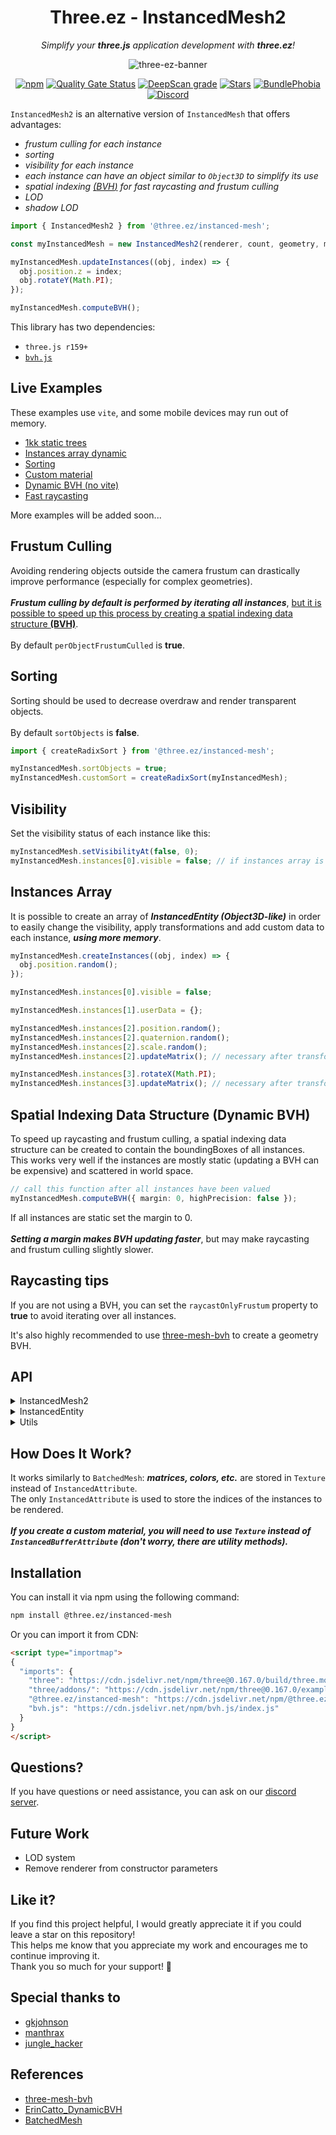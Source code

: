 <div align="center">
  
  <h1>Three.ez - InstancedMesh2</h1>
  <p>
    <em>Simplify your <b>three.js</b> application development with <b>three.ez</b>!</em>
  </p>

  <img src="public/banner.png" alt="three-ez-banner" /> <br />

  [![npm](https://img.shields.io/npm/v/@three.ez/instanced-mesh)](https://www.npmjs.com/package/@three.ez/instanced-mesh)
  [![Quality Gate Status](https://sonarcloud.io/api/project_badges/measure?project=agargaro_instanced-mesh&metric=alert_status)](https://sonarcloud.io/summary/new_code?id=agargaro_instanced-mesh)
  [![DeepScan grade](https://deepscan.io/api/teams/21196/projects/27990/branches/896898/badge/grade.svg)](https://deepscan.io/dashboard#view=project&tid=21196&pid=27990&bid=896898)
  [![Stars](https://badgen.net/github/stars/three-ez/instanced-mesh)](https://github.com/three-ez/instanced-mesh)
  [![BundlePhobia](https://badgen.net/bundlephobia/min/@three.ez/instanced-mesh)](https://bundlephobia.com/package/@three.ez/instanced-mesh)
  [![Discord](https://img.shields.io/discord/1150091562227859457)](https://discord.gg/MVTwrdX3JM)

</div>

`InstancedMesh2` is an alternative version of `InstancedMesh` that offers advantages:
- *frustum culling for each instance*
- *sorting*
- *visibility for each instance*
- *each instance can have an object similar to `Object3D` to simplify its use*
- *spatial indexing [(*BVH*)](https://en.wikipedia.org/wiki/Bounding_volume_hierarchy) for fast raycasting and frustum culling*
- *LOD*
- *shadow LOD*

```ts
import { InstancedMesh2 } from '@three.ez/instanced-mesh';

const myInstancedMesh = new InstancedMesh2(renderer, count, geometry, material);

myInstancedMesh.updateInstances((obj, index) => {
  obj.position.z = index;
  obj.rotateY(Math.PI);
});

myInstancedMesh.computeBVH();
```

This library has two dependencies: 
- `three.js r159+`
- [`bvh.js`](https://github.com/agargaro/BVH.js)

## Live Examples

These examples use `vite`, and some mobile devices may run out of memory.

- [1kk static trees](https://stackblitz.com/edit/three-ezinstancedmesh2-1kk-static-trees?file=src%2Fmain.ts&embed=1&hideDevTools=1&view=preview)
- [Instances array dynamic](https://stackblitz.com/edit/three-ezinstancedmesh2-instances-array-dynamic?file=src%2Fmain.ts&embed=1&hideDevTools=1&view=preview)
- [Sorting](https://stackblitz.com/edit/three-ezinstancedmesh2-sorting?file=src%2Fmain.ts&embed=1&hideDevTools=1&view=preview)
- [Custom material](https://stackblitz.com/edit/three-ezinstancedmesh2-custom-material?file=src%2Fmain.ts&embed=1&hideDevTools=1&view=preview)
- [Dynamic BVH (no vite)](https://stackblitz.com/edit/three-ezinstancedmesh2-dynamic-bvh?file=index.ts&embed=1&hideDevTools=1&view=preview)
- [Fast raycasting](https://stackblitz.com/edit/three-ezinstancedmesh2-fast-raycasting?file=src%2Fmain.ts&embed=1&hideDevTools=1&view=preview)

More examples will be added soon...

## Frustum Culling

Avoiding rendering objects outside the camera frustum can drastically improve performance (especially for complex geometries). <br /> <br />
***Frustum culling by default is performed by iterating all instances***, [but it is possible to speed up this process by creating a spatial indexing data structure **(BVH)**](#spatial-indexing-data-structure-dynamic-bvh). <br /> <br />
By default `perObjectFrustumCulled` is **true**.

## Sorting

Sorting should be used to decrease overdraw and render transparent objects. <br /> <br />
By default `sortObjects` is **false**.

```ts
import { createRadixSort } from '@three.ez/instanced-mesh';

myInstancedMesh.sortObjects = true;
myInstancedMesh.customSort = createRadixSort(myInstancedMesh);
```

## Visibility

Set the visibility status of each instance like this:

```ts
myInstancedMesh.setVisibilityAt(false, 0);
myInstancedMesh.instances[0].visible = false; // if instances array is created
```

## Instances Array

It is possible to create an array of ***InstancedEntity (Object3D-like)*** in order to easily change the visibility, apply transformations and add custom data to each instance, ***using more memory***.

```ts
myInstancedMesh.createInstances((obj, index) => {
  obj.position.random();
});

myInstancedMesh.instances[0].visible = false;

myInstancedMesh.instances[1].userData = {};

myInstancedMesh.instances[2].position.random();
myInstancedMesh.instances[2].quaternion.random();
myInstancedMesh.instances[2].scale.random();
myInstancedMesh.instances[2].updateMatrix(); // necessary after transformations

myInstancedMesh.instances[3].rotateX(Math.PI);
myInstancedMesh.instances[3].updateMatrix(); // necessary after transformations
```     

## Spatial Indexing Data Structure (Dynamic BVH)

To speed up raycasting and frustum culling, a spatial indexing data structure can be created to contain the boundingBoxes of all instances. <br />
This works very well if the instances are mostly static (updating a BVH can be expensive) and scattered in world space.

```ts
// call this function after all instances have been valued
myInstancedMesh.computeBVH({ margin: 0, highPrecision: false });
```

If all instances are static set the margin to 0. <br /> <br />
***Setting a margin makes BVH updating faster***, but may make raycasting and frustum culling slightly slower.

## Raycasting tips

If you are not using a BVH, you can set the `raycastOnlyFrustum` property to **true** to avoid iterating over all instances.

It's also highly recommended to use [three-mesh-bvh](https://github.com/gkjohnson/three-mesh-bvh) to create a geometry BVH.

## API

<details>
  <summary>InstancedMesh2</summary>
  
  ```ts
  export type Entity<T> = InstancedEntity & T;
  export type UpdateEntityCallback<T> = (obj: Entity<T>, index: number) => void;

  export interface BVHParams {
      margin?: number;
      highPrecision?: boolean;
  }

  export declare class InstancedMesh2<TCustomData = {}, TGeometry extends BufferGeometry = BufferGeometry, TMaterial extends Material | Material[] = Material, TEventMap extends Object3DEventMap = Object3DEventMap> extends Mesh<TGeometry, TMaterial, TEventMap> {
      type: 'InstancedMesh2';
      isInstancedMesh2: true;
      instances: Entity<TCustomData>[];
      instanceIndex: GLInstancedBufferAttribute;
      matricesTexture: DataTexture;
      colorsTexture: DataTexture;
      morphTexture: DataTexture;
      boundingBox: Box3;
      boundingSphere: Sphere;
      instancesCount: number;
      bvh: InstancedMeshBVH;
      perObjectFrustumCulled: boolean;
      sortObjects: boolean;
      customSort: any;
      raycastOnlyFrustum: boolean;
      visibilityArray: boolean[];
      customDepthMaterial: MeshDepthMaterial;
      customDistanceMaterial: MeshDistanceMaterial;
      get count(): number;
      get maxCount(): number;
      get material(): TMaterial;
      set material(value: TMaterial);
      /** THIS MATERIAL AND GEOMETRY CANNOT BE SHARED */
      constructor(renderer: WebGLRenderer, count: number, geometry: TGeometry, material?: TMaterial);
      updateInstances(onUpdate: UpdateEntityCallback<Entity<TCustomData>>): void;
      createInstances(onInstanceCreation?: UpdateEntityCallback<Entity<TCustomData>>): void;
      computeBVH(config?: BVHParams): void;
      disposeBVH(): void;
      setMatrixAt(id: number, matrix: Matrix4): void;
      getMatrixAt(id: number, matrix?: Matrix4): Matrix4;
      setVisibilityAt(id: number, visible: boolean): void;
      getVisibilityAt(id: number): boolean;
      setColorAt(id: number, color: ColorRepresentation): void;
      getColorAt(id: number, color?: Color): Color;
      setUniformAt(id: number, name: string, value: UniformValue): void;
      getMorphAt(index: number, object: Mesh): void;
      setMorphAt(index: number, object: Mesh): void;
      raycast(raycaster: Raycaster, result: Intersection[]): void;
      computeBoundingBox(): void;
      computeBoundingSphere(): void;
      copy(source: InstancedMesh2, recursive?: boolean): this;
      dispose(): this;
  }
  ```

</details>

<details>
  <summary>InstancedEntity</summary>
  
  ```ts
  export type UniformValueNoNumber = Vector2 | Vector3 | Vector4 | Matrix3 | Matrix4;
  export type UniformValue = number | UniformValueNoNumber;

  export declare class InstancedEntity {
      isInstanceEntity: true;
      readonly id: number;
      readonly owner: InstancedMesh2;
      position: Vector3;
      scale: Vector3;
      quaternion: Quaternion;
      get visible(): boolean;
      set visible(value: boolean);
      get color(): Color;
      set color(value: ColorRepresentation);
      get matrix(): Matrix4;
      get matrixWorld(): Matrix4;
      constructor(owner: InstancedMesh2<any, any, any>, index: number);
      updateMatrix(): void;
      setUniform(name: string, value: UniformValue): void;
      copyTo(target: Mesh): void;
      applyMatrix4(m: Matrix4): this;
      applyQuaternion(q: Quaternion): this;
      rotateOnAxis(axis: Vector3, angle: number): this;
      rotateOnWorldAxis(axis: Vector3, angle: number): this;
      rotateX(angle: number): this;
      rotateY(angle: number): this;
      rotateZ(angle: number): this;
      translateOnAxis(axis: Vector3, distance: number): this;
      translateX(distance: number): this;
      translateY(distance: number): this;
      translateZ(distance: number): this;
  }
  ```

</details>

<details>
  <summary>Utils</summary>
  
  ```ts
  export declare function patchShader(shader: string): string;

  export declare function createRadixSort(target: InstancedMesh2): typeof radixSort<InstancedRenderItem>;

  export declare function createTexture_float(count: number): DataTexture;
  export declare function createTexture_vec2(count: number): DataTexture;
  export declare function createTexture_vec3(count: number): DataTexture;
  export declare function createTexture_vec4(count: number): DataTexture;
  export declare function createTexture_mat3(count: number): DataTexture;
  export declare function createTexture_mat4(count: number): DataTexture;
  ```

</details>

## How Does It Work?

It works similarly to `BatchedMesh`: ***matrices, colors, etc.*** are stored in `Texture` instead of `InstancedAttribute`. <br />
The only `InstancedAttribute` is used to store the indices of the instances to be rendered. <br /> <br />
***If you create a custom material, you will need to use `Texture` instead of `InstancedBufferAttribute` (don't worry, there are utility methods).***

## Installation

You can install it via npm using the following command:

```bash
npm install @three.ez/instanced-mesh
```

Or you can import it from CDN:

```html
<script type="importmap">
{
  "imports": {
    "three": "https://cdn.jsdelivr.net/npm/three@0.167.0/build/three.module.js",
    "three/addons/": "https://cdn.jsdelivr.net/npm/three@0.167.0/examples/jsm/",
    "@three.ez/instanced-mesh": "https://cdn.jsdelivr.net/npm/@three.ez/instanced-mesh/index.js",
    "bvh.js": "https://cdn.jsdelivr.net/npm/bvh.js/index.js"
  }
}
</script>
```

## Questions?

If you have questions or need assistance, you can ask on our [discord server](https://discord.gg/MVTwrdX3JM).

## Future Work

- LOD system
- Remove renderer from constructor parameters

## Like it?

If you find this project helpful, I would greatly appreciate it if you could leave a star on this repository! <br />
This helps me know that you appreciate my work and encourages me to continue improving it. <br />
Thank you so much for your support! 🌟

## Special thanks to

- [gkjohnson](https://github.com/gkjohnson)
- [manthrax](https://github.com/manthrax)
- [jungle_hacker](https://github.com/lambocorp)

## References

- [three-mesh-bvh](https://github.com/gkjohnson/three-mesh-bvh)
- [ErinCatto_DynamicBVH](https://box2d.org/files/ErinCatto_DynamicBVH_Full.pdf)
- [BatchedMesh](https://threejs.org/docs/#api/en/objects/BatchedMesh)
